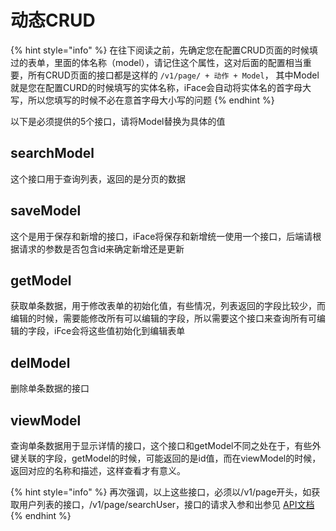 # 动态CRUD

{% hint style="info" %}
在往下阅读之前，先确定您在配置CRUD页面的时候填过的表单，里面的体名称（model），请记住这个属性，这对后面的配置相当重要，所有CRUD页面的接口都是这样的  `/v1/page/ + 动作 + Model`， 其中Model就是您在配置CURD的时候填写的实体名称，iFace会自动将实体名的首字母大写，所以您填写的时候不必在意首字母大小写的问题
{% endhint %}

以下是必须提供的5个接口，请将Model替换为具体的值

## searchModel

这个接口用于查询列表，返回的是分页的数据

## saveModel

这个是用于保存和新增的接口，iFace将保存和新增统一使用一个接口，后端请根据请求的参数是否包含id来确定新增还是更新

## getModel

获取单条数据，用于修改表单的初始化值，有些情况，列表返回的字段比较少，而编辑的时候，需要能修改所有可以编辑的字段，所以需要这个接口来查询所有可编辑的字段，iFce会将这些值初始化到编辑表单

## delModel

删除单条数据的接口

## viewModel

查询单条数据用于显示详情的接口，这个接口和getModel不同之处在于，有些外键关联的字段，getModel的时候，可能返回的是id值，而在viewModel的时候，返回对应的名称和描述，这样查看才有意义。

{% hint style="info" %}
再次强调，以上这些接口，必须以/v1/page开头，如获取用户列表的接口，/v1/page/searchUser，接口的请求入参和出参见 [API文档](https://ccqiuqiu.gitbook.io/iface/api) 
{% endhint %}

